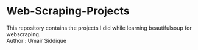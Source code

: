 # Web-Scraping-Projects
This repository contains the projects I did while learning beautifulsoup for webscraping.
<br>
Author : Umair Siddique

